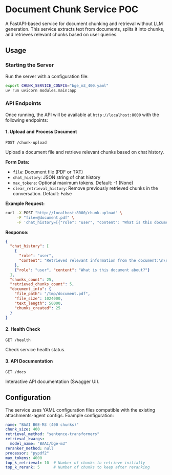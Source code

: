 # Document Chunk Service POC

A FastAPI-based service for document chunking and retrieval without LLM generation. This service extracts text from documents, splits it into chunks, and retrieves relevant chunks based on user queries.

## Usage

### Starting the Server

Run the server with a configuration file:

```bash
export CHUNK_SERVICE_CONFIG="bge_m3_400.yaml"
uv run uvicorn modules.main:app
```

### API Endpoints

Once running, the API will be available at `http://localhost:8000` with the following endpoints:

#### 1. Upload and Process Document
`POST /chunk-upload`

Upload a document file and retrieve relevant chunks based on chat history.

**Form Data:**
- `file`: Document file (PDF or TXT)
- `chat_history`: JSON string of chat history
- `max_tokens`: Optional maximum tokens. Default: -1 (None)
- `clear_retrieval_history`: Remove previously retrieved chunks in the conversation. Default: False

**Example Request:**
```bash
curl -X POST "http://localhost:8000/chunk-upload" \
     -F "file=@document.pdf" \
     -F 'chat_history=[{"role": "user", "content": "What is this document about?"}]'
```

**Response:**
```json
{
  "chat_history": [
    {
      "role": "user", 
      "content": "Retrieved relevant information from the document:\n\nChunk 1:\n[retrieved content]"
    },
    {"role": "user", "content": "What is this document about?"}
  ],
  "chunks_count": 25,
  "retrieved_chunks_count": 5,
  "document_info": {
    "file_path": "/tmp/document.pdf",
    "file_size": 1024000,
    "text_length": 50000,
    "chunks_created": 25
  }
}
```

#### 2. Health Check
`GET /health`

Check service health status.

#### 3. API Documentation
`GET /docs`

Interactive API documentation (Swagger UI).

## Configuration

The service uses YAML configuration files compatible with the existing attachments-agent configs. Example configuration:

```yaml
name: "BAAI BGE-M3 (400 chunks)"
chunk_size: 400
retrieval_method: "sentence-transformers"
retrieval_kwargs:
  model_name: "BAAI/bge-m3"
reranker_method: null
processor: "pypdf2"
max_tokens: 4000
top_k_retrieval: 10  # Number of chunks to retrieve initially
top_k_rerank: 5      # Number of chunks to keep after reranking
```